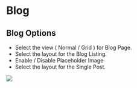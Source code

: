 # Blog

## Blog Options

* Select the view ( Normal / Grid ) for Blog Page.
* Select the layout for the Blog Listing.
* Enable / Disable Placeholder Image
* Select the layout for the Single Post.

![](http://transvelo.github.io/docs/pizzaro/images/theme-options-blog.png)

